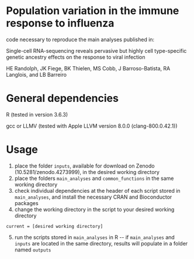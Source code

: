 # Population variation in the immune response to influenza
code necessary to reproduce the main analyses published in:

Single-cell RNA-sequencing reveals pervasive but highly cell type-specific genetic ancestry effects on the response to viral infection

HE Randolph, JK Fiege, BK Thielen, MS Cobb, J Barroso-Batista, RA Langlois, and LB Barreiro

# General dependencies
R (tested in version 3.6.3)

gcc or LLMV (tested with Apple LLVM version 8.0.0 (clang-800.0.42.1))

# Usage
1. place the folder `inputs`, available for download on Zenodo (10.5281/zenodo.4273999), in the desired working directory
2. place the folders `main_analyses` and `common_functions` in the same working directory
3. check individual dependencies at the header of each script stored in `main_analyses`, and install the necessary CRAN and Bioconductor packages
4. change the working directory in the script to your desired working directory
```
current = [desired working directory]
```
5. run the scripts stored in `main_analyses` in R -- if `main_analyses` and `inputs` are located in the same directory, results will populate in a folder named `outputs`
